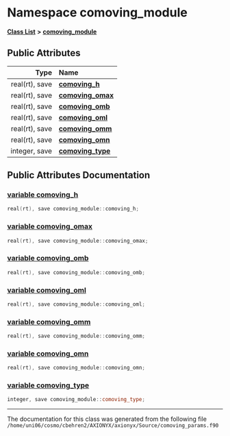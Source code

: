 
# Namespace comoving\_module


[**Class List**](annotated.md) **>** [**comoving\_module**](namespacecomoving__module.md)


















## Public Attributes

| Type | Name |
| ---: | :--- |
|  real(rt), save | [**comoving\_h**](namespacecomoving__module.md#variable-comoving-h)  <br> |
|  real(rt), save | [**comoving\_omax**](namespacecomoving__module.md#variable-comoving-omax)  <br> |
|  real(rt), save | [**comoving\_omb**](namespacecomoving__module.md#variable-comoving-omb)  <br> |
|  real(rt), save | [**comoving\_oml**](namespacecomoving__module.md#variable-comoving-oml)  <br> |
|  real(rt), save | [**comoving\_omm**](namespacecomoving__module.md#variable-comoving-omm)  <br> |
|  real(rt), save | [**comoving\_omn**](namespacecomoving__module.md#variable-comoving-omn)  <br> |
|  integer, save | [**comoving\_type**](namespacecomoving__module.md#variable-comoving-type)  <br> |










## Public Attributes Documentation


### <a href="#variable-comoving-h" id="variable-comoving-h">variable comoving\_h </a>


```cpp
real(rt), save comoving_module::comoving_h;
```



### <a href="#variable-comoving-omax" id="variable-comoving-omax">variable comoving\_omax </a>


```cpp
real(rt), save comoving_module::comoving_omax;
```



### <a href="#variable-comoving-omb" id="variable-comoving-omb">variable comoving\_omb </a>


```cpp
real(rt), save comoving_module::comoving_omb;
```



### <a href="#variable-comoving-oml" id="variable-comoving-oml">variable comoving\_oml </a>


```cpp
real(rt), save comoving_module::comoving_oml;
```



### <a href="#variable-comoving-omm" id="variable-comoving-omm">variable comoving\_omm </a>


```cpp
real(rt), save comoving_module::comoving_omm;
```



### <a href="#variable-comoving-omn" id="variable-comoving-omn">variable comoving\_omn </a>


```cpp
real(rt), save comoving_module::comoving_omn;
```



### <a href="#variable-comoving-type" id="variable-comoving-type">variable comoving\_type </a>


```cpp
integer, save comoving_module::comoving_type;
```



------------------------------
The documentation for this class was generated from the following file `/home/uni06/cosmo/cbehren2/AXIONYX/axionyx/Source/comoving_params.f90`